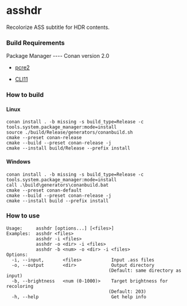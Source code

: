 # asshdr

Recolorize ASS subtitle for HDR contents.

### Build Requirements

Package Manager ---- Conan version 2.0

- [pcre2](https://www.pcre.org/)

- [CLI11](https://github.com/CLIUtils/CLI11)

### How to build

#### Linux

```
conan install . -b missing -s build_type=Release -c tools.system.package_manager:mode=install
source ./build/Release/generators/conanbuild.sh
cmake --preset conan-release
cmake --build --preset conan-release -j
cmake --install build/Release --prefix install
```

#### Windows

```
conan install . -b missing -s build_type=Release -c tools.system.package_manager:mode=install
call .\build\generators\conanbuild.bat
cmake --preset conan-default
cmake --build --preset conan-release -j
cmake --install build --prefix install
```

### How to use

```
Usage:     asshdr [options...] [<files>]
Examples:  asshdr <files>
           asshdr -i <files>
           asshdr -o <dir> -i <files>
           asshdr -b <num> -o <dir> -i <files>
Options:
  -i, --input,       <files>           Input .ass files
  -o, --output       <dir>             Output directory
                                      (Default: same directory as input)
  -b, --brightness   <num (0-1000)>    Target brightness for recoloring
                                      (Default: 203)
  -h, --help                           Get help info
 ```
